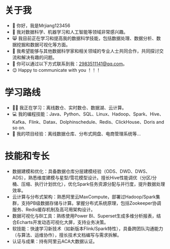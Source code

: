 # 关于我

* 👋 你好，我是Mrjiang123456
* 👀 我对数据科学、机器学习和人工智能等领域非常感兴趣。
* 😸 我目前正在学习和提高我的数据科学技能，包括数据处理、数据分析、数据挖掘和数据可视化等方面。
* 💖 我希望能够与其他数据科学家和相关领域的专业人士共同合作，共同探讨交流和解决有趣的问题。
* 📧 你可以通过以下方式联系到我：2983511141@qq.com。
* 😉 Happy to communicate with you ！！！

# 学习路线

- 🧑‍💻 我正在学习：离线数仓、实时数仓、数据湖、云计算。
- 💻 我的编程技能：Java、Python、SQL、Linux、Hadoop、Spark、Hive、Kafka、Flink、Datax、Dolphinschedule、Redis、ClickHouse、Doris and so on.
- 📃 我的项目经验：离线数据仓库、分布式网盘、电商管理系统等…

# 技能和专长

- 数据建模和优化：具备数据仓库分层建模经验（ODS、DWD、DWS、ADS），熟悉维度建模与星型/雪花模型设计。擅长Hive性能调优（分区/分桶、压缩、执行计划优化），优化Spark任务资源分配与并行度，提升数据处理效率。
- 云计算与分布式架构：熟悉阿里云MaxCompute，部署过Hadoop/Spark集群，支持PB级数据存储与计算。掌握分布式系统原理，包括Zookeeper协调服务、Redis缓存机制及高可用架构设计。
- 数据可视化与BI工具：熟练使用Power BI、Superset生成多维分析报表，结合Echarts开发动态可视化大屏，支持业务决策。
- 软技能：快速学习新技术（如新版本Flink/Spark特性），具备跨团队沟通能力（与算法、运维协作），擅长技术文档编写与需求拆解。
- 认证与成果：持有阿里云ACA大数据认证。

